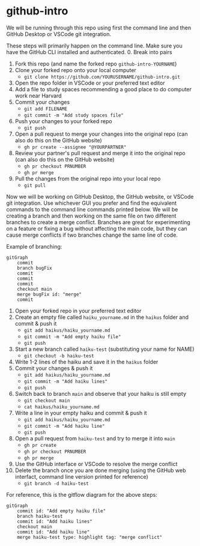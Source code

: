 # github-intro

We will be running through this repo using first the command line and then GitHub Desktop or VSCode git integration.

These steps will primarily happen on the command line. Make sure you have the GitHub CLI installed and authenticated.
0. Break into pairs
1. Fork this repo (and name the forked repo `github-intro-YOURNAME`)
2. Clone your forked repo onto your local computer
    * `git clone https://github.com/YOURUSERNAME/github-intro.git`
3. Open the repo folder in VSCode or your preferred text editor
4. Add a file to study spaces recommending a good place to do computer work near Harvard
5. Commit your changes
    * `git add FILENAME`
    * `git commit -m "Add study spaces file"`
6. Push your changes to your forked repo
    * `git push`
7. Open a pull request to merge your changes into the original repo (can also do this on the GitHub website)
    * `gh pr create --assignee "@YOURPARTNER"`
8. Review your partner's pull request and merge it into the original repo (can also do this on the GitHub website)
    * `gh pr checkout PRNUMBER`
    * `gh pr merge`
9. Pull the changes from the original repo into your local repo
    * `git pull`

Now we will be working on GitHub Desktop, the GitHub website, or VSCode git integration. Use whichever GUI you prefer and find the equivalent commands to the command line commands printed below. We will be creating a branch and then working on the same file on two different branches to create a merge conflict. Branches are great for experimenting on a feature or fixing a bug without affecting the main code, but they can cause merge conflicts if two branches change the same line of code.

Example of branching:
```mermaid
gitGraph
    commit
    branch bugFix
    commit
    commit
    commit
    checkout main
    merge bugFix id: "merge"
    commit
```

1. Open your forked repo in your preferred text editor
2. Create an empty file called `haiku_yourname.md` in the `haikus` folder and commit & push it
    * `git add haikus/haiku_yourname.md`
    * `git commit -m "Add empty haiku file"`
    * `git push`
3. Start a new branch called `haiku-test` (substituting your name for NAME)
    * `git checkout -b haiku-test`
4. Write 1-2 lines of the haiku and save it in the `haikus` folder
5. Commit your changes & push it
    * `git add haikus/haiku_yourname.md`
    * `git commit -m "Add haiku lines"`
    * `git push`
6. Switch back to branch `main` and observe that your haiku is still empty
    * `git checkout main`
    * `cat haikus/haiku_yourname.md`
7. Write a line in your empty haiku and commit & push it
    * `git add haikus/haiku_yourname.md`
    * `git commit -m "Add haiku line"`
    * `git push`
8. Open a pull request from `haiku-test` and try to merge it into `main`
    * `gh pr create`
    * `gh pr checkout PRNUMBER`
    * `gh pr merge`
9. Use the GitHub interface or VSCode to resolve the merge conflict
10. Delete the branch once you are done merging (using the GitHub web interfact, command line version printed for reference)
    * `git branch -d haiku-test`

For reference, this is the gitflow diagram for the above steps:

```mermaid
gitGraph
    commit id: "Add empty haiku file"
    branch haiku-test
    commit id: "Add haiku lines"
    checkout main
    commit id: "Add haiku line"
    merge haiku-test type: highlight tag: "merge conflict"
```